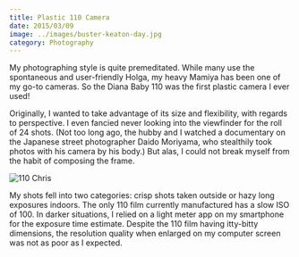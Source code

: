 ```yaml
---
title: Plastic 110 Camera
date: 2015/03/09
image: ../images/buster-keaton-day.jpg
category: Photography
---
```


My photographing style is quite premeditated. While many use the spontaneous and user-friendly Holga, my heavy Mamiya has been one of my go-to cameras. So the Diana Baby 110 was the first plastic camera I ever used!

Originally, I wanted to take advantage of its size and flexibility, with regards to perspective. I even fancied never looking into the viewfinder for the roll of 24 shots. (Not too long ago, the hubby and I watched a documentary on the Japanese street photographer Daido Moriyama, who stealthily took photos with his camera by his body.) But alas, I could not break myself from the habit of composing the frame.

![110 Chris](../images/chris.jpg)

My shots fell into two categories: crisp shots taken outside or hazy long exposures indoors. The only 110 film currently manufactured has a slow ISO of 100. In darker situations, I relied on a light meter app on my smartphone for the exposure time estimate. Despite the 110 film having itty-bitty dimensions, the resolution quality when enlarged on my computer screen was not as poor as I expected.
